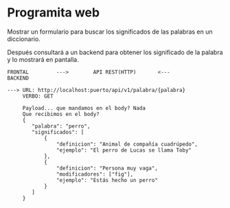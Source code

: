 
# Programita web

Mostrar un formulario para buscar los significados de las palabras en un diccionario.

Después consultará a un backend para obtener los significado de la palabra y lo mostrará en pantalla.

    FRONTAL         --->        API REST(HTTP)       <---              BACKEND

    ---> URL: http://localhost:puerto/api/v1/palabra/{palabra}
         VERBO: GET

         Payload... que mandamos en el body? Nada
         Que recibimos en el body?
         {
            "palabra": "perro",
            "significados": [
                {
                    "definicion": "Animal de compañía cuadrúpedo",
                    "ejemplo": "El perro de Lucas se llama Toby"
                },
                {
                    "definicion": "Persona muy vaga",
                    "modificadores": ["fig"],
                    "ejemplo": "Estás hecho un perro"
                }
            ]
         }